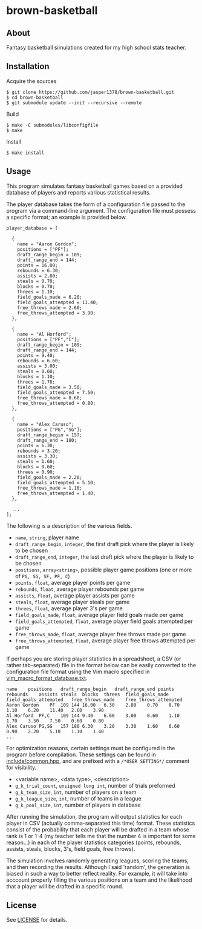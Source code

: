 # brown-basketball

## About
Fantasy basketball simulations created for my high school stats teacher.

<!---
Please note that I know nothing about basketball.
--->

## Installation
Acquire the sources
```
$ git clone https://github.com/jasper1378/brown-basketball.git
$ cd brown-basketball
$ git submodule update --init --recursive --remote
```
Build
```
$ make -C submodules/libconfigfile
$ make
```
Install
```
$ make install
```

## Usage
This program simulates fantasy basketball games based on a provided database of players and reports various statistical results. 

The player database takes the form of a configuration file passed to the program via a command-line argument. The configuration file must possess a specific format; an example is provided below.
```
player_database = [

  {
    name = "Aaron Gordon";
    positions = ["PF"];
    draft_range_begin = 109;
    draft_range_end = 144;
    points = 16.00;
    rebounds = 6.30;
    assists = 2.80;
    steals = 0.70;
    blocks = 0.70;
    threes = 1.10;
    field_goals_made = 6.20;
    field_goals_attempted = 11.40;
    free_throws_made = 2.60;
    free_throws_attempted = 3.90;
  },

  {
    name = "Al Horford";
    positions = ["PF","C"];
    draft_range_begin = 109;
    draft_range_end = 144;
    points = 9.40;
    rebounds = 6.60;
    assists = 3.00;
    steals = 0.60;
    blocks = 1.10;
    threes = 1.70;
    field_goals_made = 3.50;
    field_goals_attempted = 7.50;
    free_throws_made = 0.60;
    free_throws_attempted = 0.80;
  },

  {
    name = "Alex Caruso";
    positions = ["PG","SG"];
    draft_range_begin = 157;
    draft_range_end = 180;
    points = 6.30;
    rebounds = 3.20;
    assists = 3.30;
    steals = 1.60;
    blocks = 0.60;
    threes = 0.90;
    field_goals_made = 2.20;
    field_goals_attempted = 5.10;
    free_throws_made = 1.10;
    free_throws_attempted = 1.40;
  },

  ...
];
```
The following is a description of the various fields.
- `name`, `string`, player name
- `draft_range_begin`, `integer`, the first draft pick where the player is likely to be chosen
- `draft_range_end`, `integer`, the last draft pick where the player is likely to be chosen
- `positions`, `array<string>`, possible player game positions (one or more of `PG, SG, SF, PF, C`)
- `points`. `float`, average player points per game
- `rebounds`, `float`, average player rebounds per game
- `assists`, `float`, average player assists per game
- `steals`, `float`, average player steals per game
- `threes`, `float`, average player 3's per game
- `field_goals_made`, `float`, average player field goals made per game
- `field_goals_attempted`, `float`, average player field goals attempted per game
- `free_throws_made`, `float`, average player free throws made per game
- `free_throws_attempted`, `float`, average player free throws attempted per game

If perhaps you are storing player statistics in a spreadsheet, a CSV (or rather tab-separated) file in the format below can be easily converted to the configuration file format using the Vim macro specified in [vim_macro_format_database.txt](vim_macro_format_database.txt).
```
name	positions	draft_range_begin	draft_range_end	points	rebounds	assists	steals	blocks	threes	field_goals_made	field_goals_attempted	free_throws_made	free_throws_attempted
Aaron Gordon	PF	109	144	16.00	6.30	2.80	0.70	0.70	1.10	6.20	11.40	2.60	3.90
Al Horford	PF,C	109	144	9.40	6.60	3.00	0.60	1.10	1.70	3.50	7.50	0.60	0.80
Alex Caruso	PG,SG	157	180	6.30	3.20	3.30	1.60	0.60	0.90	2.20	5.10	1.10	1.40
...
```

For optimization reasons, certain settings must be configured in the program before compilation. These settings can be found in [include/common.hpp](common.hpp), and are prefixed with a `/*USER SETTING*/` comment for visibility.
- \<variable name\>, \<data type\>, \<description\>
- `g_k_trial_count`, `unsigned long int`, number of trials preformed
- `g_k_team_size`, `int`, number of players on a team
- `g_k_league_size`, `int`, number of teams in a league
- `g_k_pool_size`, `int`, number of players in database

After running the simulation, the program will output statistics for each player in CSV (actually comma-separated this time) format. These statistics consist of the probability that each player will be drafted in a team whose rank is 1 or 1-4 (my teacher tells me that the number 4 is important for some reason...) in each of the player statistics categories (points, rebounds, assists, steals, blocks, 3's, field goals, free throws).

The simulation involves randomly generating leagues, scoring the teams, and then recording the results. Although I said 'random', the generation is biased in such a way to better reflect reality. For example, it will take into acccount properly filling the various positions on a team and the likelihood that a player will be drafted in a specific round.

## License
See [LICENSE](LICENSE) for details.
